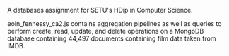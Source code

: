 A databases assignment for SETU's HDip in Computer Science.

eoin_fennessy_ca2.js contains aggregation pipelines as well as queries to perform create, read, update, and delete operations on a MongoDB database containing 44,497 documents containing film data taken from IMDB.